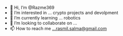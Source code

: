 - 👋 Hi, I’m @Razme369
- 👀 I’m interested in ... crypto projects and devolpment
- 🌱 I’m currently learning ... robotics
- 💞️ I’m looking to collaborate on ...
- 📫 How to reach me ...rasmil.salma@gmail.com

<!---
Razme369/Razme369 is a ✨ special ✨ repository because its `README.md` (this file) appears on your GitHub profile.
You can click the Preview link to take a look at your changes.
--->
